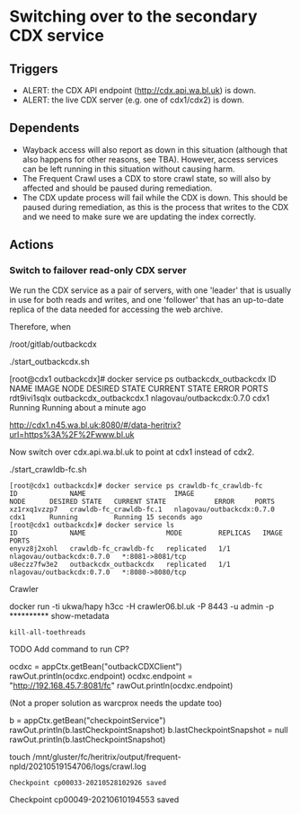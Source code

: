 Switching over to the secondary CDX service
===========================================

Triggers
--------

- ALERT: the CDX API endpoint (http://cdx.api.wa.bl.uk) is down.
- ALERT: the live CDX server (e.g. one of cdx1/cdx2) is down.


Dependents
----------

- Wayback access will also report as down in this situation (although that also happens for other reasons, see TBA). However, access services can be left running in this situation without causing harm.
- The Frequent Crawl uses a CDX to store crawl state, so will also by affected and should be paused during remediation.
- The CDX update process will fail while the CDX is down.  This should be paused during remediation, as this is the process that writes to the CDX and we need to make sure we are updating the index correctly.


Actions
-------


### Switch to failover read-only CDX server

We run the CDX service as a pair of servers, with one 'leader' that is usually in use for both reads and writes, and one 'follower' that has an up-to-date replica of the data needed for accessing the web archive.

Therefore, when 

/root/gitlab/outbackcdx

./start_outbackcdx.sh

[root@cdx1 outbackcdx]# docker service ps outbackcdx_outbackcdx
ID             NAME                      IMAGE                       NODE      DESIRED STATE   CURRENT STATE                ERROR     PORTS
rdt9ivi1sqlx   outbackcdx_outbackcdx.1   nlagovau/outbackcdx:0.7.0   cdx1      Running         Running about a minute ago


http://cdx1.n45.wa.bl.uk:8080/#/data-heritrix?url=https%3A%2F%2Fwww.bl.uk

Now switch over cdx.api.wa.bl.uk to point at cdx1 instead of cdx2.


./start_crawldb-fc.sh

```
[root@cdx1 outbackcdx]# docker service ps crawldb-fc_crawldb-fc
ID             NAME                      IMAGE                       NODE      DESIRED STATE   CURRENT STATE            ERROR     PORTS
xz1rxq1vzzp7   crawldb-fc_crawldb-fc.1   nlagovau/outbackcdx:0.7.0   cdx1      Running         Running 15 seconds ago
[root@cdx1 outbackcdx]# docker service ls
ID             NAME                    MODE         REPLICAS   IMAGE                       PORTS
enyvz8j2xohl   crawldb-fc_crawldb-fc   replicated   1/1        nlagovau/outbackcdx:0.7.0   *:8081->8081/tcp
u8eczz7fw3e2   outbackcdx_outbackcdx   replicated   1/1        nlagovau/outbackcdx:0.7.0   *:8080->8080/tcp
```



Crawler

 docker run -ti ukwa/hapy h3cc -H crawler06.bl.uk -P 8443 -u admin -p \*\*\*\*\*\*\*\*\*\* show-metadata

`kill-all-toethreads`

TODO Add command to run CP?

ocdxc = appCtx.getBean("outbackCDXClient")
rawOut.println(ocdxc.endpoint)
ocdxc.endpoint = "http://192.168.45.7:8081/fc"
rawOut.println(ocdxc.endpoint)

(Not a proper solution as warcprox needs the update too)



b = appCtx.getBean("checkpointService")
rawOut.println(b.lastCheckpointSnapshot)
b.lastCheckpointSnapshot = null
rawOut.println(b.lastCheckpointSnapshot)

touch /mnt/gluster/fc/heritrix/output/frequent-npld/20210519154706/logs/crawl.log

`Checkpoint cp00033-20210528102926 saved`



Checkpoint cp00049-20210610194553 saved
